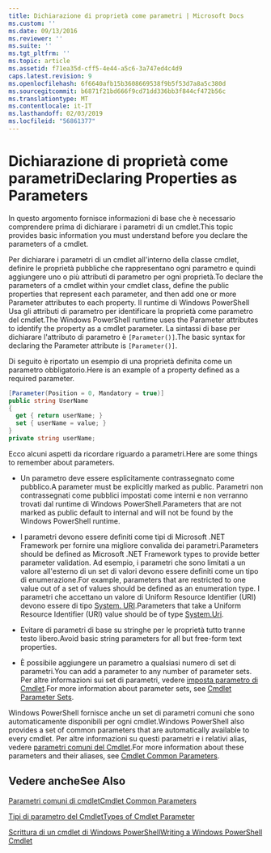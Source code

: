 ```yaml
---
title: Dichiarazione di proprietà come parametri | Microsoft Docs
ms.custom: ''
ms.date: 09/13/2016
ms.reviewer: ''
ms.suite: ''
ms.tgt_pltfrm: ''
ms.topic: article
ms.assetid: f71ea35d-cff5-4e44-a5c6-3a747ed4c4d9
caps.latest.revision: 9
ms.openlocfilehash: 6f6640afb15b3608669538f9b5f53d7a8a5c380d
ms.sourcegitcommit: b6871f21bd666f9cd71dd336bb3f844cf472b56c
ms.translationtype: MT
ms.contentlocale: it-IT
ms.lasthandoff: 02/03/2019
ms.locfileid: "56861377"
---
```

# <a name="declaring-properties-as-parameters"></a><span data-ttu-id="29158-102">Dichiarazione di proprietà come parametri</span><span class="sxs-lookup"><span data-stu-id="29158-102">Declaring Properties as Parameters</span></span>

<span data-ttu-id="29158-103">In questo argomento fornisce informazioni di base che è necessario comprendere prima di dichiarare i parametri di un cmdlet.</span><span class="sxs-lookup"><span data-stu-id="29158-103">This topic provides basic information you must understand before you declare the parameters of a cmdlet.</span></span>

<span data-ttu-id="29158-104">Per dichiarare i parametri di un cmdlet all'interno della classe cmdlet, definire le proprietà pubbliche che rappresentano ogni parametro e quindi aggiungere uno o più attributi di parametro per ogni proprietà.</span><span class="sxs-lookup"><span data-stu-id="29158-104">To declare the parameters of a cmdlet within your cmdlet class, define the public properties that represent each parameter, and then add one or more Parameter attributes to each property.</span></span> <span data-ttu-id="29158-105">Il runtime di Windows PowerShell Usa gli attributi di parametro per identificare la proprietà come parametro del cmdlet.</span><span class="sxs-lookup"><span data-stu-id="29158-105">The Windows PowerShell runtime uses the Parameter attributes to identify the property as a cmdlet parameter.</span></span> <span data-ttu-id="29158-106">La sintassi di base per dichiarare l'attributo di parametro è `[Parameter()]`.</span><span class="sxs-lookup"><span data-stu-id="29158-106">The basic syntax for declaring the Parameter attribute is `[Parameter()]`.</span></span>

<span data-ttu-id="29158-107">Di seguito è riportato un esempio di una proprietà definita come un parametro obbligatorio.</span><span class="sxs-lookup"><span data-stu-id="29158-107">Here is an example of a property defined as a required parameter.</span></span>

```csharp
[Parameter(Position = 0, Mandatory = true)]
public string UserName
{
  get { return userName; }
  set { userName = value; }
}
private string userName;
```

<span data-ttu-id="29158-108">Ecco alcuni aspetti da ricordare riguardo a parametri.</span><span class="sxs-lookup"><span data-stu-id="29158-108">Here are some things to remember about parameters.</span></span>

- <span data-ttu-id="29158-109">Un parametro deve essere esplicitamente contrassegnato come pubblico.</span><span class="sxs-lookup"><span data-stu-id="29158-109">A parameter must be explicitly marked as public.</span></span> <span data-ttu-id="29158-110">Parametri non contrassegnati come pubblici impostati come interni e non verranno trovati dal runtime di Windows PowerShell.</span><span class="sxs-lookup"><span data-stu-id="29158-110">Parameters that are not marked as public default to internal and will not be found by the Windows PowerShell runtime.</span></span>

- <span data-ttu-id="29158-111">I parametri devono essere definiti come tipi di Microsoft .NET Framework per fornire una migliore convalida dei parametri.</span><span class="sxs-lookup"><span data-stu-id="29158-111">Parameters should be defined as Microsoft .NET Framework types to provide better parameter validation.</span></span> <span data-ttu-id="29158-112">Ad esempio, i parametri che sono limitati a un valore all'esterno di un set di valori devono essere definiti come un tipo di enumerazione.</span><span class="sxs-lookup"><span data-stu-id="29158-112">For example, parameters that are restricted to one value out of a set of values should be defined as an enumeration type.</span></span> <span data-ttu-id="29158-113">I parametri che accettano un valore di Uniform Resource Identifier (URI) devono essere di tipo [System. URI](/dotnet/api/System.Uri).</span><span class="sxs-lookup"><span data-stu-id="29158-113">Parameters that take a Uniform Resource Identifier (URI) value should be of type [System.Uri](/dotnet/api/System.Uri).</span></span>

- <span data-ttu-id="29158-114">Evitare di parametri di base su stringhe per le proprietà tutto tranne testo libero.</span><span class="sxs-lookup"><span data-stu-id="29158-114">Avoid basic string parameters for all but free-form text properties.</span></span>

- <span data-ttu-id="29158-115">È possibile aggiungere un parametro a qualsiasi numero di set di parametri.</span><span class="sxs-lookup"><span data-stu-id="29158-115">You can add a parameter to any number of parameter sets.</span></span> <span data-ttu-id="29158-116">Per altre informazioni sui set di parametri, vedere [imposta parametro di Cmdlet](./cmdlet-parameter-sets.md).</span><span class="sxs-lookup"><span data-stu-id="29158-116">For more information about parameter sets, see [Cmdlet Parameter Sets](./cmdlet-parameter-sets.md).</span></span>

<span data-ttu-id="29158-117">Windows PowerShell fornisce anche un set di parametri comuni che sono automaticamente disponibili per ogni cmdlet.</span><span class="sxs-lookup"><span data-stu-id="29158-117">Windows PowerShell also provides a set of common parameters that are automatically available to every cmdlet.</span></span> <span data-ttu-id="29158-118">Per altre informazioni su questi parametri e i relativi alias, vedere [parametri comuni del Cmdlet](./common-parameter-names.md).</span><span class="sxs-lookup"><span data-stu-id="29158-118">For more information about these parameters and their aliases, see [Cmdlet Common Parameters](./common-parameter-names.md).</span></span>

## <a name="see-also"></a><span data-ttu-id="29158-119">Vedere anche</span><span class="sxs-lookup"><span data-stu-id="29158-119">See Also</span></span>

[<span data-ttu-id="29158-120">Parametri comuni di cmdlet</span><span class="sxs-lookup"><span data-stu-id="29158-120">Cmdlet Common Parameters</span></span>](./common-parameter-names.md)

[<span data-ttu-id="29158-121">Tipi di parametro del Cmdlet</span><span class="sxs-lookup"><span data-stu-id="29158-121">Types of Cmdlet Parameter</span></span>](./types-of-cmdlet-parameters.md)

[<span data-ttu-id="29158-122">Scrittura di un cmdlet di Windows PowerShell</span><span class="sxs-lookup"><span data-stu-id="29158-122">Writing a Windows PowerShell Cmdlet</span></span>](./writing-a-windows-powershell-cmdlet.md)
